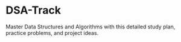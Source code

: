 # DSA-Track
 Master Data Structures and Algorithms with this detailed study plan, practice problems, and project ideas.
